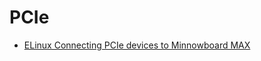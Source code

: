 PCIe
==

- [ELinux Connecting PCIe devices to Minnowboard MAX](http://www.elinux.org/Connecting_PCIe_devices_to_Minnowboard_MAX)

